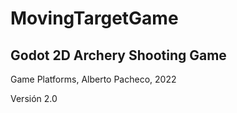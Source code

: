 # MovingTargetGame

## Godot 2D Archery Shooting Game


Game Platforms, Alberto Pacheco, 2022

Versión 2.0
